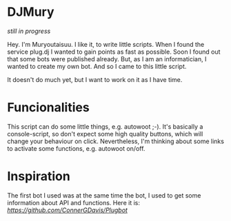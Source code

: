DJMury
=
*still in progress*

Hey. I'm Muryoutaisuu. I like it, to write little scripts. When I found the service plug.dj I wanted to gain points as fast as possible. Soon I found out that some bots were published already. But, as I am an informatician, I wanted to create my own bot. And so I came to this little script.

It doesn't do much yet, but I want to work on it as I have time.

Funcionalities
=
This script can do some little things, e.g. autowoot ;-). It's basically a console-script, so don't expect some high quality buttons, which will change your behaviour on click. Nevertheless, I'm thinking about some links to activate some functions, e.g. autowoot on/off.

Inspiration
=
The first bot I used was at the same time the bot, I used to get some information about API and functions. Here it is: *https://github.com/ConnerGDavis/Plugbot*
